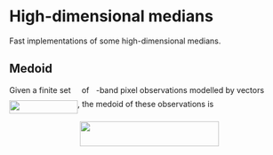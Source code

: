 # High-dimensional medians

Fast implementations of some high-dimensional medians.


## Medoid

Given a finite set <img src="https://github.com/daleroberts/hdmedians/raw/master/docs/97c2c0ac5d7c079601abd56a54c9475c.png" align=middle width=11.827860000000003pt height=22.564079999999983pt/> of <img src="https://github.com/daleroberts/hdmedians/raw/master/docs/2ec6e630f199f589a2402fdf3e0289d5.png" align=middle width=8.239720500000002pt height=14.102549999999994pt/>-band pixel observations modelled by vectors <img src="https://github.com/daleroberts/hdmedians/raw/master/docs/8ce46e21b12b0c15b3683b17029ce564.png" align=middle width=122.772045pt height=24.56552999999997pt/>, the medoid of these observations is
<p align="center"><img src="https://github.com/daleroberts/hdmedians/raw/master/docs/5fa598c589391a29c5482b6734190b1a.png" align=middle width=250.14pt height=44.878845pt/></p>
